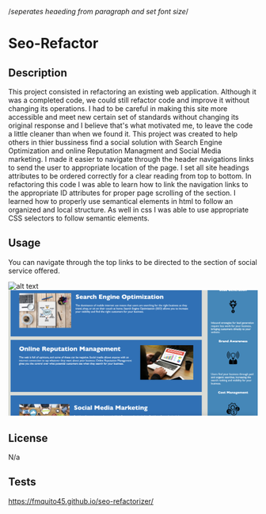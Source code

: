 /*seperates heaeding from paragraph and set font size*/

# Seo-Refactor

## Description

This project consisted in refactoring an existing web application. Although it was a completed code, we could still refactor code and improve it without changing its operations. I had to be careful in making this site more accessible and meet new certain set of standards without changing its original response and I believe that's what motivated me, to leave the code a little cleaner than when we found it. This project was created to help others in thier bussiness find a social solution with Search Engine Optimization and online Reputation Managment and Social Media marketing. I made it easier to navigate through the header navigations links to send the user to appropriate location of the page. I set all site headings attributes to be ordered correctly for a clear reading from top to bottom. In refactoring this code I was able to learn how to link the navigation links to the appropriate ID attributes for proper page scrolling of the section. I learned how to properly use semantical elements in html to follow an organized and local structure. As well in css I was able to use appropriate CSS selectors to follow semantic elements.

## Usage

You can navigate through the top links to be directed to the section of social service offered.

![alt text](./assets/images/top-page.png)
![alt text](./assets/images/bottom-page.png)


## License

N/a

## Tests

https://fmquito45.github.io/seo-refactorizer/